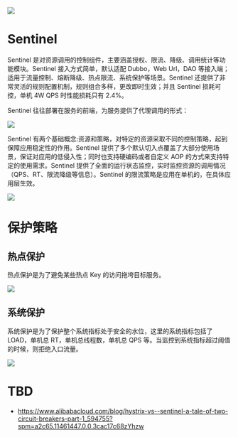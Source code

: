![](https://user-images.githubusercontent.com/9434884/43697219-3cb4ef3a-9975-11e8-9a9c-73f4f537442d.png)

# Sentinel

Sentinel 是对资源调用的控制组件，主要涵盖授权、限流、降级、调用统计等功能模块。Sentinel 接入方式简单，默认适配 Dubbo，Web Url，DAO 等接入端；适用于流量控制、熔断降级、热点限流、系统保护等场景。Sentinel 还提供了非常灵活的规则配置机制，规则组合多样，更改即时生效；并且 Sentinel 损耗可控，单机 4W QPS 时性能损耗只有 2.4%。

Sentinel 往往部署在服务的前端，为服务提供了代理调用的形式：

![](https://i.postimg.cc/SqpLNB5C/image.png)

Sentinel 有两个基础概念:资源和策略，对特定的资源采取不同的控制策略，起到保障应用稳定性的作用。Sentinel 提供了多个默认切入点覆盖了大部分使用场景，保证对应用的低侵入性；同时也支持硬编码或者自定义 AOP 的方式来支持特定的使用需求。Sentinel 提供了全面的运行状态监控，实时监控资源的调用情况（QPS、RT、限流降级等信息）。Sentinel 的限流策略是应用在单机的，在具体应用层生效。

![](https://i.postimg.cc/0QCKRtmZ/image.png)

# 保护策略

## 热点保护

热点保护是为了避免某些热点 Key 的访问拖垮目标服务。

![](https://i.postimg.cc/2yZpLtw7/image.png)

## 系统保护

系统保护是为了保护整个系统指标处于安全的水位，这里的系统指标包括了 LOAD，单机总 RT，单机总线程数，单机总 QPS 等。当监控到系统指标超过阈值的时候，则拒绝入口流量。

![](https://i.postimg.cc/ZR1p4f5d/image.png)

# TBD

- https://www.alibabacloud.com/blog/hystrix-vs--sentinel-a-tale-of-two-circuit-breakers-part-1_594755?spm=a2c65.11461447.0.0.3cac17c68zYhzw
